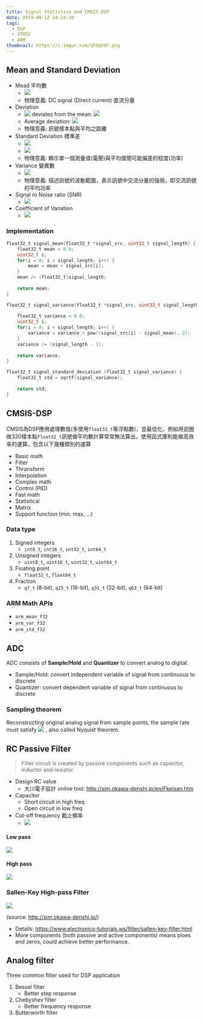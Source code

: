 ```yaml
---
title: Signal Statistics and CMSIS-DSP
date: 2019-09-12 14:14:10
tags:
  - DSP
  - STM32 
  - ARM
thumbnail: https://i.imgur.com/VFOqYdF.png
---
```



## Mean and Standard Deviation

* Mead 平均數
    * <img src="https://render.githubusercontent.com/render/math?math=\LARGE  \mu = \frac{1}{N}\sum^{N-1}_{i=0}x_i = \frac{x_0 + x_1 + \dots + x_{N-1}}{N}" />
    * 物理意義: DC signal (Direct current) 直流分量
* Deviation
    * <img src="https://render.githubusercontent.com/render/math?math=\large i" />  deviates from the mean: <img src="https://render.githubusercontent.com/render/math?math=\large |x_i - \mu|" />
    * Average deviation: <img src="https://render.githubusercontent.com/render/math?math=\LARGE \frac{1}{N-1}\sum^{N-1}_{i=0}|x_i - \mu|" /> 
    * 物理意義: 訊號樣本點與平均之距離
* Standard Deviation 標準差
    * <img src="https://render.githubusercontent.com/render/math?math=\large {\color{Red} P} \propto {\color{Orange} V^{ {\color{Orange}2} } }" /> 
    * <img src="https://render.githubusercontent.com/render/math?math=\LARGE {\color{Red} \sigma} = R.M.S = \sqrt{\frac{1}{N-1}\sum^{N-1}_{i=0}(x_i - {\color{Orange} \mu})^{\color{Orange} 2}}" /> 
    * 物理意義: 顯示單一個測量值(電壓)與平均值間可能偏差的程度(功率)
* Variance 變異數
    * <img src="https://render.githubusercontent.com/render/math?math=\LARGE {\color{Red} \sigma^{\color{Red}2}}$ = $\frac{1}{N-1}\sum^{N-1}_{i=0}(x_i - {\color{Orange} \mu})^{\color{Orange} 2}" />
    * 物理意義: 描述訊號的波動範圍，表示訊號中交流分量的強弱，即交流訊號的平均功率
* Signal ro Noise ratio (SNR)
    * <img src="https://render.githubusercontent.com/render/math?math=\LARGE SNR = \frac{\mu}{\sigma}" /> 
* Coefficient of Variation
    * <img src="https://render.githubusercontent.com/render/math?math=\LARGE CV = \frac{\mu}{\sigma} \times 100" /> 

<!-- more --> 

### Implementation

```c
float32_t signal_mean(float32_t *signal_src, uint32_t signal_length) {
    float32_t mean = 0.0;
    uint32_t i;
    for(i = 0; i < signal_length; i++) {
        mean = mean + signal_src[i];
    }
    mean /= (float32_t)signal_length;
    
    return mean;
}
```

```c
float32_t signal_variance(float32_t *signal_src, uint32_t signal_length, float32_t signal_mean) {
    
    float32_t variance = 0.0;
    uint32_t i;
    for(i = 0; i < signal_length; i++) {
        variance = variance + pow((signal_src[i] - signal_mean), 2);
    }
    variance /= (signal_length - 1);
    
    return variance;
}
```

```c
float32_t signal_standard_deviation (float32_t signal_variance) {
    float32_t std = sqrtf(signal_variance);
    
    return std;
}
```


## CMSIS-DSP

CMSIS為DSP應用處理數值(多使用`float32_t`等浮點數)，並最佳化，例如用迴圈做320樣本點`float32_t`訊號做平均數計算常常無法算出，使用函式庫則能做高效率的運算。包含以下幾種類別的運算
* Basic math
* Filter 
* Thransform
* Interpolation
* Complex math
* Control (PID)
* Fast math 
* Statistical
* Matrix
* Support function (min. max, ...)

### Data type

1. Signed integers
    * `int8_t`, `int16_t`, `int32_t`, `int64_t`
2. Unsigned integers
    * `uint8_t`, `uint16_t`, `uint32_t`, `uint64_t`
3. Floating point
    * `float32_t`, `float64_t`
4. Fraction
    * `q7_t` (8-bit), `q15_t` (16-bit), `q31_t` (32-bit), `q63_t` (64-bit)


### ARM Math APIs

* `arm_mean_f32`
* `arm_var_f32`
* `arm_std_f32`


## ADC

ADC consists of **Sample/Hold** and **Quantizer** to convert analog to digital.
* Sample/Hold: convert independent variable of signal from continuous to discrete 
* Quantizer: convert dependent variable of signal from continuous to discrete

### Sampling theorem

Reconstructing original analog signal from sample points, the sample rate must satisfy <img src="https://render.githubusercontent.com/render/math?math=\large f_s \geq 2f_{max}" /> , also called Nyquist theorem.





## RC Passive Filter

> Filter circuit is created by passive components such as capacitor, inductor and resistor.

* Design RC value
   * 大川電子設計 online tool: http://sim.okawa-denshi.jp/en/Fkeisan.htm
* Capacitor
    * Short circuit in high freq
    * Open circuit in low freq
* Cut-off frequency 截止頻率
    * <img src="https://render.githubusercontent.com/render/math?math=\large f_{c} = \frac{1}{2 \pi RC}" />



#### Low pass 

![](https://i.imgur.com/x78F13J.png)




#### High pass 

![](https://i.imgur.com/nBDOCG1.png)


### Sallen-Key High-pass Filter 

![](https://i.imgur.com/huHZH9t.png)


(source: http://sim.okawa-denshi.jp/)
* Details: https://www.electronics-tutorials.ws/filter/sallen-key-filter.html
* More components (both passive and active components) means ploes and zeros, could achieve better performance.

## Analog filter

Three common filter used for DSP application

1. Bessel filter
    * Better step response
2. Chebyshev filter
    * Better frequency response
3. Butterworth filter
